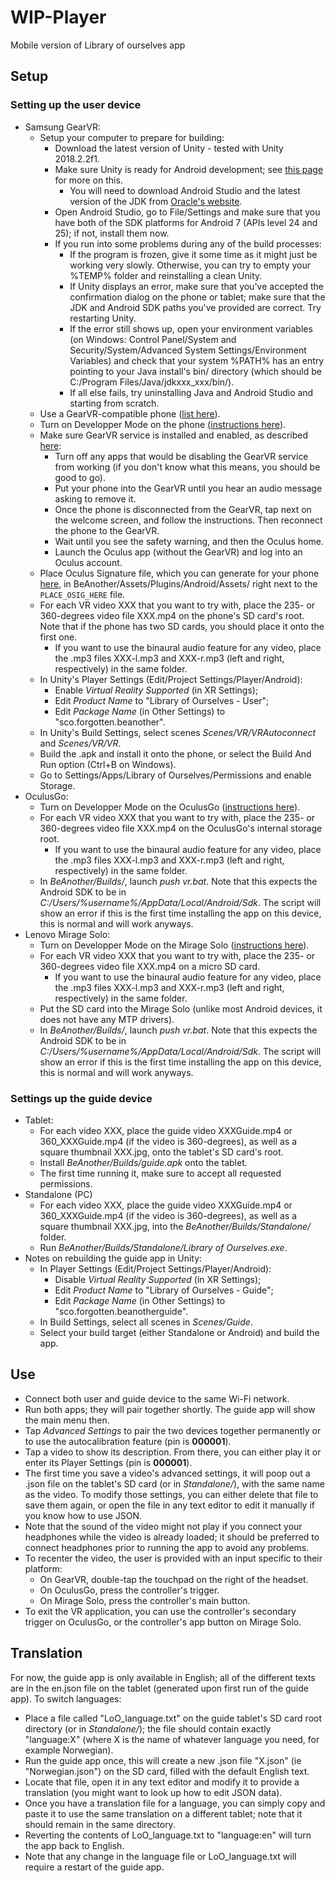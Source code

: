 # WIP-Player
Mobile version of Library of ourselves app

## Setup
### Setting up the user device
+ Samsung GearVR:
  + Setup your computer to prepare for building:
    + Download the latest version of Unity - tested with Unity 2018.2.2f1.
    + Make sure Unity is ready for Android development; see [this page](https://docs.unity3d.com/Manual/android-sdksetup.html) for more on this.
      + You will need to download Android Studio and the latest version of the JDK from [Oracle's website](http://www.oracle.com/technetwork/java/javase/downloads/jdk8-downloads-2133151.html).
    + Open Android Studio, go to File/Settings and make sure that you have both of the SDK platforms for Android 7 (APIs level 24 and 25); if not, install them now.
    + If you run into some problems during any of the build processes:
      + If the program is frozen, give it some time as it might just be working very slowly. Otherwise, you can try to empty your %TEMP% folder and reinstalling a clean Unity.
      + If Unity displays an error, make sure that you've accepted the confirmation dialog on the phone or tablet; make sure that the JDK and Android SDK paths you've provided are correct. Try restarting Unity.
      + If the error still shows up, open your environment variables (on Windows: Control Panel/System and Security/System/Advanced System Settings/Environment Variables) and check that your system %PATH% has an entry pointing to your Java install's bin/ directory (which should be C:/Program Files/Java/jdkxxx_xxx/bin/).
      + If all else fails, try uninstalling Java and Android Studio and starting from scratch.
  + Use a GearVR-compatible phone ([list here](https://www.unlockunit.com/blog/samsung-gear-vr-compatible-phones/)).
  + Turn on Developper Mode on the phone ([instructions here](https://developer.android.com/studio/debug/dev-options#enable)).
  + Make sure GearVR service is installed and enabled, as described [here](https://support.oculus.com/guides/gear-vr/latest/concepts/gsg-b-sw-software-setup/):
    + Turn off any apps that would be disabling the GearVR service from working (if you don't know what this means, you should be good to go).
    + Put your phone into the GearVR until you hear an audio message asking to remove it.
    + Once the phone is disconnected from the GearVR, tap next on the welcome screen, and follow the instructions. Then reconnect the phone to the GearVR.
    + Wait until you see the safety warning, and then the Oculus home.
    + Launch the Oculus app (without the GearVR) and log into an Oculus account.
  + Place Oculus Signature file, which you can generate for your phone [here](https://dashboard.oculus.com/tools/osig-generator/), in BeAnother/Assets/Plugins/Android/Assets/ right next to the `PLACE_OSIG_HERE` file.
  + For each VR video XXX that you want to try with, place the 235- or 360-degrees video file XXX.mp4 on the phone's SD card's root. Note that if the phone has two SD cards, you should place it onto the first one.
    + If you want to use the binaural audio feature for any video, place the .mp3 files XXX-l.mp3 and XXX-r.mp3 (left and right, respectively) in the same folder.
  + In Unity's Player Settings (Edit/Project Settings/Player/Android):
    + Enable _Virtual Reality Supported_ (in XR Settings);
    + Edit _Product Name_ to "Library of Ourselves - User";
    + Edit _Package Name_ (in Other Settings) to "sco.forgotten.beanother".
  + In Unity's Build Settings, select scenes _Scenes/VR/VRAutoconnect_ and _Scenes/VR/VR_.
  + Build the .apk and install it onto the phone, or select the Build And Run option (Ctrl+B on Windows).
  + Go to Settings/Apps/Library of Ourselves/Permissions and enable Storage.
+ OculusGo:
  + Turn on Developper Mode on the OculusGo ([instructions here](https://developer.oculus.com/documentation/mobilesdk/latest/concepts/mobile-device-setup-go/)).
  + For each VR video XXX that you want to try with, place the 235- or 360-degrees video file XXX.mp4 on the OculusGo's internal storage root.
    + If you want to use the binaural audio feature for any video, place the .mp3 files XXX-l.mp3 and XXX-r.mp3 (left and right, respectively) in the same folder.
  + In _BeAnother/Builds/_, launch _push vr.bat_. Note that this expects the Android SDK to be in _C:/Users/%username%/AppData/Local/Android/Sdk_. The script will show an error if this is the first time installing the app on this device, this is normal and will work anyways.
+ Lenovo Mirage Solo:
  + Turn on Developper Mode on the Mirage Solo ([instructions here](https://developer.android.com/studio/debug/dev-options#enable)).
  + For each VR video XXX that you want to try with, place the 235- or 360-degrees video file XXX.mp4 on a micro SD card.
    + If you want to use the binaural audio feature for any video, place the .mp3 files XXX-l.mp3 and XXX-r.mp3 (left and right, respectively) in the same folder.
  + Put the SD card into the Mirage Solo (unlike most Android devices, it does not have any MTP drivers).
  + In _BeAnother/Builds/_, launch _push vr.bat_. Note that this expects the Android SDK to be in _C:/Users/%username%/AppData/Local/Android/Sdk_. The script will show an error if this is the first time installing the app on this device, this is normal and will work anyways.

### Settings up the guide device
+ Tablet:
  + For each video XXX, place the guide video XXXGuide.mp4 or 360_XXXGuide.mp4 (if the video is 360-degrees), as well as a square thumbnail XXX.jpg, onto the tablet's SD card's root.
  + Install _BeAnother/Builds/guide.apk_ onto the tablet.
  + The first time running it, make sure to accept all requested permissions.
+ Standalone (PC)
  + For each video XXX, place the guide video XXXGuide.mp4 or 360_XXXGuide.mp4 (if the video is 360-degrees), as well as a square thumbnail XXX.jpg, into the _BeAnother/Builds/Standalone/_ folder.
  + Run _BeAnother/Builds/Standalone/Library of Ourselves.exe_.
+ Notes on rebuilding the guide app in Unity:
  + In Player Settings (Edit/Project Settings/Player/Android):
    + Disable _Virtual Reality Supported_ (in XR Settings);
    + Edit _Product Name_ to "Library of Ourselves - Guide";
    + Edit _Package Name_ (in Other Settings) to "sco.forgotten.beanotherguide".
  + In Build Settings, select all scenes in _Scenes/Guide_.
  + Select your build target (either Standalone or Android) and build the app.

## Use
+ Connect both user and guide device to the same Wi-Fi network.
+ Run both apps; they will pair together shortly. The guide app will show the main menu then.
+ Tap _Advanced Settings_ to pair the two devices together permanently or to use the autocalibration feature (pin is __000001__).
+ Tap a video to show its description. From there, you can either play it or enter its Player Settings (pin is __000001__).
+ The first time you save a video's advanced settings, it will poop out a .json file on the tablet's SD card (or in _Standalone/_), with the same name as the video. To modify those settings, you can either delete that file to save them again, or open the file in any text editor to edit it manually if you know how to use JSON.
+ Note that the sound of the video might not play if you connect your headphones while the video is already loaded; it should be preferred to connect headphones prior to running the app to avoid any problems.
+ To recenter the video, the user is provided with an input specific to their platform:
  + On GearVR, double-tap the touchpad on the right of the headset.
  + On OculusGo, press the controller's trigger.
  + On Mirage Solo, press the controller's main button.
+ To exit the VR application, you can use the controller's secondary trigger on OculusGo, or the controller's app button on Mirage Solo.

## Translation
For now, the guide app is only available in English; all of the different texts are in the en.json file on the tablet (generated upon first run of the guide app). To switch languages:
+ Place a file called "LoO_language.txt" on the guide tablet's SD card root directory (or in _Standalone/_); the file should contain exactly "language:X" (where X is the name of whatever language you need, for example Norwegian).
+ Run the guide app once, this will create a new .json file "X.json" (ie "Norwegian.json") on the SD card, filled with the default English text.
+ Locate that file, open it in any text editor and modify it to provide a translation (you might want to look up how to edit JSON data).
+ Once you have a translation file for a language, you can simply copy and paste it to use the same translation on a different tablet; note that it should remain in the same directory.
+ Reverting the contents of LoO_language.txt to "language:en" will turn the app back to English.
+ Note that any change in the language file or LoO_language.txt will require a restart of the guide app.
